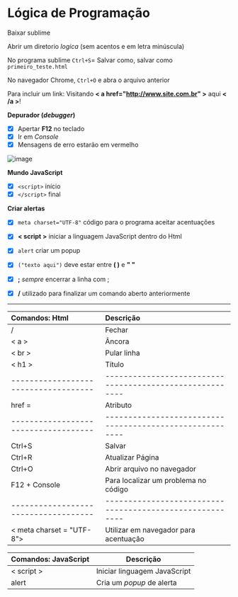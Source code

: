 # Lógica de Programação

Baixar sublime

Abrir um diretorio *logica* (sem acentos e em letra minúscula)

No programa sublime `Ctrl+S`= Salvar como, salvar como `primeiro_teste.html`

No navegador Chrome, `Ctrl+O` e abra o arquivo anterior

 Para incluir um link:
 Visitando **< a href="http://www.site.com.br" >** aqui **< /a >**!

**Depurador (*debugger*)**

- [x] Apertar **F12** no teclado
- [x] Ir em *Console*
- [x] Mensagens de erro estarão em vermelho

![image](https://user-images.githubusercontent.com/108991648/182258030-576ee244-b907-44cf-885f-8fd637cfaca4.png)

**Mundo JavaScript**
- [x] `<script>` início
- [x] `</script>` final

**Criar alertas**

- [x] `meta charset="UTF-8"` código para o programa aceitar acentuações
- [x] **< script >** iniciar a linguagem JavaScript dentro do Html
- [x] `alert` criar um popup
- [x] `("texto aqui")` deve estar entre **( )** e **" "**
- [x] **;** *sempre* encerrar a linha com ;   
- [x] **/** utilizado para finalizar um comando aberto anteriormente 


________________________________________

Comandos: Html | Descrição
:-|:-
/ | Fechar
< a > | Âncora
< br > | Pular linha
< h1 > | Título
------------------------------------|--------------------------------------------------------
href = | Atributo
------------------------------------|--------------------------------------------------------
Ctrl+S | Salvar
Ctrl+R | Atualizar Página
Ctrl+O | Abrir arquivo no navegador
F12 + Console | Para localizar um problema no código
------------------------------------|--------------------------------------------------------
< meta charset = "UTF-8"> | Utilizar em navegador para acentuação

Comandos: JavaScript | Descrição
-|-
< script > | Iniciar linguagem JavaScript
alert | Cria um *popup* de alerta

